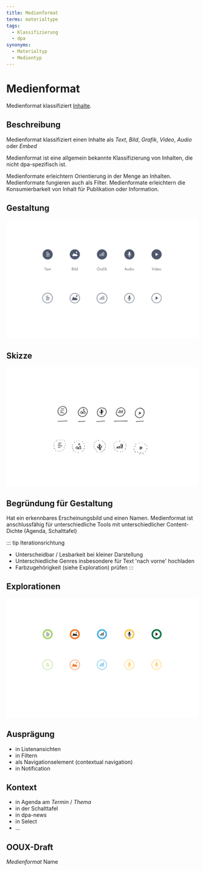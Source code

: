 ```yaml
---
title: Medienformat
terms: materialtype
tags:
  - Klassifizierung
  - dpa
synonyms:
  - Materialtyp
  - Medientyp
---
```


# Medienformat

Medienformat klassifiziert [Inhalte](./inhalt).

## Beschreibung
Medienformat klassifiziert einen Inhalte als *Text*, *Bild*, *Grafik*, *Video*, *Audio* oder *Embed*

Medienformat  ist eine allgemein bekannte Klassifizierung von Inhalten, die nicht dpa-spezifisch ist.

Medienformate erleichtern Orientierung in der Menge an Inhalten. Medienformate fungieren auch als Filter. Medienformate erleichtern die Konsumierbarkeit von Inhalt für Publikation oder Information.

## Gestaltung

![](./medienformat/medienformat.png)

## Skizze

![](./medienformat/medienformat-skizze.png)

## Begründung für Gestaltung
Hat ein erkennbares Erscheinungsbild und einen Namen. Medienformat ist anschlussfähig für unterschiedliche Tools mit unterschiedlicher Content-Dichte (Agenda, Schalttafel)

::: tip Iterationsrichtung
* Unterscheidbar / Lesbarkeit bei kleiner Darstellung
* Unterschiedliche Genres insbesondere für Text 'nach vorne' hochladen
* Farbzugehörigkeit (siehe Exploration) prüfen
:::

## Explorationen

<cdk-preview title="farbliche Abgrenzung">

![](./medienformat/medienformat-farbe.png)

</cdk-preview>


## Ausprägung
* in Listenansichten
* in Filtern
* als Navigationselement (contextual navigation)
* in Notification


## Kontext
* in Agenda am *Termin* / *Thema*
* in der Schalttafel
* in dpa-news
* in Select
* …

## OOUX-Draft
*Medienformat*
Name
